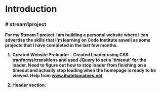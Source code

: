 <h1><strong>Introduction<strong></h1>

<h3># stream1project</h3>
For my Stream 1 project I am building a personal website where I can advertise the skills that i'm learning on Code Institute aswell as some projects that I have completed in the last few months.

1) Created Website Preloader - Created Loader using CSS tranforms/transitions and used JQuery to set a 'timeout' for the loader. Need to figure out how to stop loader from finishing on a timeout and actually stop loading when the homepage is ready to be viewed. Help from www.ihatetomatoes.net

2) Header section: 
